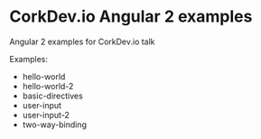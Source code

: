 # CorkDev.io Angular 2 examples

Angular 2 examples for CorkDev.io talk

Examples:
* hello-world
* hello-world-2
* basic-directives
* user-input
* user-input-2
* two-way-binding